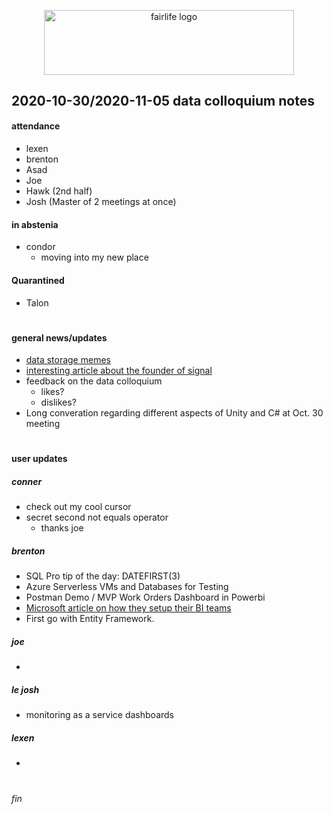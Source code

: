 <p align="center">
  <img src="https://fairlife.com/wp-content/themes/fairlife/images/logo/logo-blue-small.png" width="400" height="103.5" title="fairlife logo">
</p>

## 2020-10-30/2020-11-05 data colloquium notes

####  attendance 
- lexen
- brenton
- Asad
- Joe
- Hawk (2nd half)
- Josh (Master of 2 meetings at once)

#### in abstenia
- condor
  - moving into my new place

#### Quarantined
- Talon
#

#### general news/updates
 - [data storage memes](https://i.redd.it/mj3am2wnofv51.jpg)
 - [interesting article about the founder of signal](https://www.newyorker.com/magazine/2020/10/26/taking-back-our-privacy?utm_source=nl&utm_brand=tny&utm_mailing=TNY_Magazine_Daily_101920&utm_campaign=aud-dev&utm_medium=email&bxid=5be9d13a2ddf9c72dc1a831b&cndid=23286955&hasha=6089c76b83aa061c3f9518600f8e55e1&hashb=220133d8ebb2f50d98c8b30e38ec3964fa4c911b&hashc=8ec09e22097e5e2335e195a946c38914c85cf00783180e1670ff1e02649bbc50&esrc=&utm_term=TNY_Daily)
 - feedback on the data colloquium
    - likes? 
    - dislikes?    
 - Long converation regarding different aspects of Unity and C# at Oct. 30 meeting
#

#### user updates

##### conner
- check out my cool cursor
- secret second not equals operator
  - thanks joe

##### brenton
- SQL Pro tip of the day: DATEFIRST(3) 
- Azure Serverless VMs and Databases for Testing
- Postman Demo / MVP Work Orders Dashboard in Powerbi
- [Microsoft article on how they setup their BI teams](https://docs.microsoft.com/en-us/power-bi/guidance/center-of-excellence-establish#:~:text=%20Establish%20a%20Center%20of%20Excellence%20%201,PM%20leads%20provide%20cross-program%20governance%20and...%20More%20)
- First go with Entity Framework. 

##### joe
- 

##### le josh
- monitoring as a service dashboards

##### lexen
- 

#

###### fin

#

